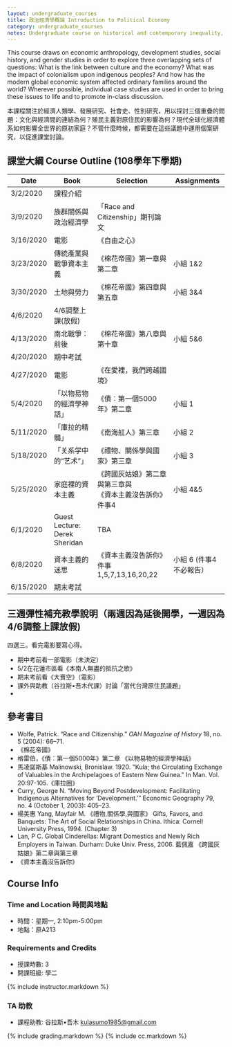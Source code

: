 ```yaml
---
layout: undergraduate_courses
title: 政治經濟學概論 Introduction to Political Economy
category: undergraduate_courses
notes: Undergraduate course on historical and contemporary inequality, focusing on the colonial encounter as well as issues pertaining to class, race, and gender.
---
```


This course draws on economic anthropology, development studies, social history, and gender studies in order to explore three overlapping sets of questions: What is the link between culture and the economy? What was the impact of colonialism upon indigenous peoples? And how has the modern global economic system affected ordinary families around the world? Wherever possible, individual case studies are used in order to bring these issues to life and to promote in-class discussion.

本課程關注於經濟人類學、發展研究、社會史、性別研究，用以探討三個重疊的問題：文化與經濟間的連結為何？殖民主義對原住民的影響為何？現代全球化經濟體系如何影響全世界的原初家庭？不管什麼時候，都需要在這些議題中運用個案研究，以促進課堂討論。

## 課堂大綱 Course Outline (108學年下學期)

| Date | Book | Selection | Assignments |
| ---- | ---- | --------- | ----------- |
| 3/2/2020 | 課程介紹 |   |   |
| 3/9/2020 | 族群關係與政治經濟學 | 「Race and Citizenship」期刊論文 |   |
| 3/16/2020 | 電影 | 《自由之心》 |   |
| 3/23/2020 | 傳統產業與戰爭資本主義 | 《棉花帝國》第一章與第二章 | 小組 1&2 |
| 3/30/2020 | 土地與勞力 | 《棉花帝國》第四章與第五章 | 小組 3&4 |
| 4/6/2020 | 4/6調整上課(放假) |   |   |
| 4/13/2020 | 南北戰爭：前後 | 《棉花帝國》第八章與第十章 | 小組 5&6 |
| 4/20/2020 | 期中考試 |   |   |
| 4/27/2020 | 電影 | 《在愛裡，我們跨越國境》 |   |
| 5/4/2020 | 「以物易物的經濟學神話」 | 《債︰第一個5000年》第二章  | 小組 1 |
| 5/11/2020 | 「庫拉的精髓」 | 《南海舡人》第三章 | 小組 2 |
| 5/18/2020 | 「关系学中的“艺术”」 | 《禮物、關係學與國家》第三章  | 小組 3 |
| 5/25/2020 | 家庭裡的資本主義 | 《跨國灰姑娘》第二章與第三章與 <br/>《資本主義沒告訴你》件事4 | 小組 4&5 |
| 6/1/2020 | Guest Lecture: Derek Sheridan | TBA |   |
| 6/8/2020 | 資本主義的迷思 | 《資本主義沒告訴你》件事1,5,7,13,16,20,22 | 小組 6  (件事4不必報告） |
| 6/15/2020 | 期末考試 |   |   |

## 三週彈性補充教學說明（兩週因為延後開學，一週因為4/6調整上課放假)
四選三。看完電影要寫心得。
* 期中考前看一部電影（未決定）
* 5/2在花蓮市區看《本南人無盡的抵抗之歌》
* 期末考前看《大賣空》（電影）
* 課外與助教（谷拉斯•吾木代課）討論「當代台灣原住民議題」 
*

## 參考書目
* Wolfe, Patrick. “Race and Citizenship.” *OAH Magazine of History* 18, no. 5 (2004): 66–71.
* 《棉花帝國》
* 格雷伯，《債︰第一個5000年》第二章 《以物易物的經濟學神話》
* 馬凌諾斯基 Malinowski, Bronislaw. 1920. "Kula; the Circulating Exchange of Valuables in the Archipelagoes of Eastern New Guinea." In Man. Vol. 20:97-105.《庫拉圈》
* Curry, George N. “Moving Beyond Postdevelopment: Facilitating Indigenous Alternatives for ‘Development.’” Economic Geography 79, no. 4 (October 1, 2003): 405–23.
* 楊美惠 Yang, Mayfair M. 《禮物,關係學,與國家》 Gifts, Favors, and Banquets: The Art of Social Relationships in China. Ithica: Cornell University Press, 1994. (Chapter 3)
* Lan, P C. Global Cinderellas: Migrant Domestics and Newly Rich Employers in Taiwan. Durham: Duke Univ. Press, 2006. 藍佩嘉 《跨國灰姑娘》第二章與第三章
* 《資本主義沒告訴你》

## Course Info

### Time and Location 時間與地點
* 時間：星期一, 2:10pm-5:00pm
* 地點：原A213

### Requirements and Credits
* 授課時數: 3
* 開課班級: 學二

{% include instructor.markdown %}

### TA 助教
* 課程助教: 谷拉斯•吾木 kulasumo1985@gmail.com

{% include grading.markdown %}
{% include cc.markdown %}